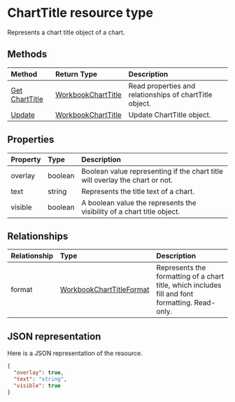 # ChartTitle resource type

Represents a chart title object of a chart.


## Methods

| Method		   | Return Type	|Description|
|:---------------|:--------|:----------|
|[Get ChartTitle](../api/charttitle-get.md) | [WorkbookChartTitle](charttitle.md) |Read properties and relationships of chartTitle object.|
|[Update](../api/charttitle-update.md) | [WorkbookChartTitle](charttitle.md)	|Update ChartTitle object. |

## Properties
| Property	   | Type	|Description|
|:---------------|:--------|:----------|
|overlay|boolean|Boolean value representing if the chart title will overlay the chart or not.|
|text|string|Represents the title text of a chart.|
|visible|boolean|A boolean value the represents the visibility of a chart title object.|

## Relationships
| Relationship | Type	|Description|
|:---------------|:--------|:----------|
|format|[WorkbookChartTitleFormat](charttitleformat.md)|Represents the formatting of a chart title, which includes fill and font formatting. Read-only.|

## JSON representation

Here is a JSON representation of the resource.

<!-- {
  "blockType": "resource",
  "baseType": "microsoft.graph.entity",
  "optionalProperties": [

  ],
  "@odata.type": "microsoft.graph.workbookChartTitle"
}-->

```json
{
  "overlay": true,
  "text": "string",
  "visible": true
}

```

<!-- uuid: 8fcb5dbc-d5aa-4681-8e31-b001d5168d79
2015-10-25 14:57:30 UTC -->
<!-- {
  "type": "#page.annotation",
  "description": "ChartTitle resource",
  "keywords": "",
  "section": "documentation",
  "tocPath": ""
}-->